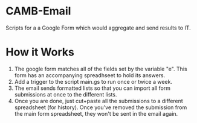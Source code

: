 # CAMB-Email
Scripts for a a Google Form which would aggregate and send results to IT.

# How it Works
1. The google form matches all of the fields set by the variable "e". This form has an accompanying spreadhseet to hold its answers.
1. Add a trigger to the script main.gs to run once or twice a week.
2. The email sends formatted lists so that you can import all form submissions at once to the different lists.
3. Once you are done, just cut+paste all the submissions to a different spreadsheet (for history). Once you've removed the submission from the main form spreadsheet, they won't be sent in the email again.
